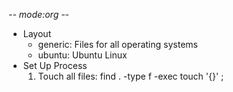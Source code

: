-*- mode:org -*-

* Layout
  - generic: Files for all operating systems
  - ubuntu: Ubuntu Linux
* Set Up Process
  1. Touch all files: find . -type f -exec touch '{}' \;

